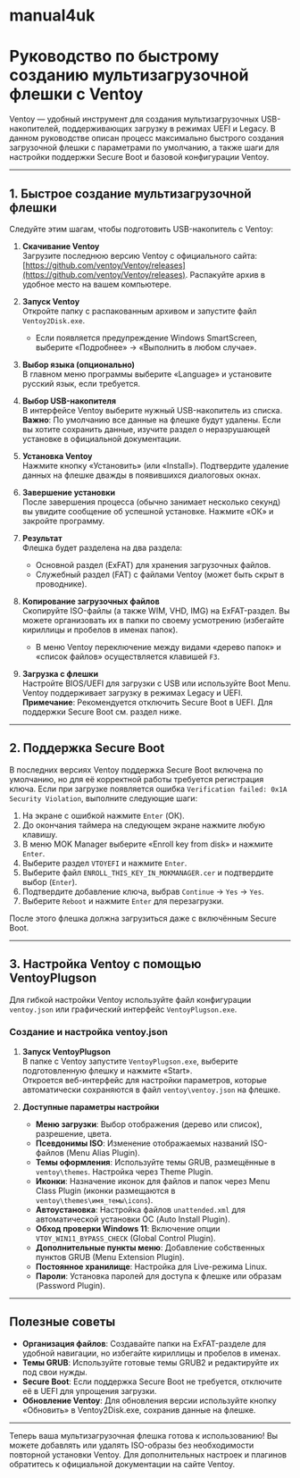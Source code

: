 # manual4uk
# Руководство по быстрому созданию мультизагрузочной флешки с Ventoy

Ventoy — удобный инструмент для создания мультизагрузочных USB-накопителей, поддерживающих загрузку в режимах UEFI и Legacy. В данном руководстве описан процесс максимально быстрого создания загрузочной флешки с параметрами по умолчанию, а также шаги для настройки поддержки Secure Boot и базовой конфигурации Ventoy.

---

## 1. Быстрое создание мультизагрузочной флешки

Следуйте этим шагам, чтобы подготовить USB-накопитель с Ventoy:

1. **Скачивание Ventoy**  
   Загрузите последнюю версию Ventoy с официального сайта: [https://github.com/ventoy/Ventoy/releases](https://github.com/ventoy/Ventoy/releases). Распакуйте архив в удобное место на вашем компьютере.

2. **Запуск Ventoy**  
   Откройте папку с распакованным архивом и запустите файл `Ventoy2Disk.exe`.  
   - Если появляется предупреждение Windows SmartScreen, выберите «Подробнее» → «Выполнить в любом случае».

3. **Выбор языка (опционально)**  
   В главном меню программы выберите «Language» и установите русский язык, если требуется.

4. **Выбор USB-накопителя**  
   В интерфейсе Ventoy выберите нужный USB-накопитель из списка.  
   **Важно**: По умолчанию все данные на флешке будут удалены. Если вы хотите сохранить данные, изучите раздел о неразрушающей установке в официальной документации.

5. **Установка Ventoy**  
   Нажмите кнопку «Установить» (или «Install»). Подтвердите удаление данных на флешке дважды в появившихся диалоговых окнах.

6. **Завершение установки**  
   После завершения процесса (обычно занимает несколько секунд) вы увидите сообщение об успешной установке. Нажмите «ОК» и закройте программу.

7. **Результат**  
   Флешка будет разделена на два раздела:  
   - Основной раздел (ExFAT) для хранения загрузочных файлов.  
   - Служебный раздел (FAT) с файлами Ventoy (может быть скрыт в проводнике).

8. **Копирование загрузочных файлов**  
   Скопируйте ISO-файлы (а также WIM, VHD, IMG) на ExFAT-раздел. Вы можете организовать их в папки по своему усмотрению (избегайте кириллицы и пробелов в именах папок).  
   - В меню Ventoy переключение между видами «дерево папок» и «список файлов» осуществляется клавишей `F3`.

9. **Загрузка с флешки**  
   Настройте BIOS/UEFI для загрузки с USB или используйте Boot Menu. Ventoy поддерживает загрузку в режимах Legacy и UEFI.  
   **Примечание**: Рекомендуется отключить Secure Boot в UEFI. Для поддержки Secure Boot см. раздел ниже.

---

## 2. Поддержка Secure Boot

В последних версиях Ventoy поддержка Secure Boot включена по умолчанию, но для её корректной работы требуется регистрация ключа. Если при загрузке появляется ошибка `Verification failed: 0x1A Security Violation`, выполните следующие шаги:

1. На экране с ошибкой нажмите `Enter` (ОК).
2. До окончания таймера на следующем экране нажмите любую клавишу.
3. В меню MOK Manager выберите «Enroll key from disk» и нажмите `Enter`.
4. Выберите раздел `VTOYEFI` и нажмите `Enter`.
5. Выберите файл `ENROLL_THIS_KEY_IN_MOKMANAGER.cer` и подтвердите выбор (`Enter`).
6. Подтвердите добавление ключа, выбрав `Continue` → `Yes` → `Yes`.
7. Выберите `Reboot` и нажмите `Enter` для перезагрузки.

После этого флешка должна загрузиться даже с включённым Secure Boot.

---

## 3. Настройка Ventoy с помощью VentoyPlugson

Для гибкой настройки Ventoy используйте файл конфигурации `ventoy.json` или графический интерфейс `VentoyPlugson.exe`.

### Создание и настройка ventoy.json

1. **Запуск VentoyPlugson**  
   В папке с Ventoy запустите `VentoyPlugson.exe`, выберите подготовленную флешку и нажмите «Start».  
   Откроется веб-интерфейс для настройки параметров, которые автоматически сохраняются в файл `ventoy\ventoy.json` на флешке.

2. **Доступные параметры настройки**  
   - **Меню загрузки**: Выбор отображения (дерево или список), разрешение, цвета.  
   - **Псевдонимы ISO**: Изменение отображаемых названий ISO-файлов (Menu Alias Plugin).  
   - **Темы оформления**: Используйте темы GRUB, размещённые в `ventoy\themes`. Настройка через Theme Plugin.  
   - **Иконки**: Назначение иконок для файлов и папок через Menu Class Plugin (иконки размещаются в `ventoy\themes\имя_темы\icons`).  
   - **Автоустановка**: Настройка файлов `unattended.xml` для автоматической установки ОС (Auto Install Plugin).  
   - **Обход проверки Windows 11**: Включение опции `VTOY_WIN11_BYPASS_CHECK` (Global Control Plugin).  
   - **Дополнительные пункты меню**: Добавление собственных пунктов GRUB (Menu Extension Plugin).  
   - **Постоянное хранилище**: Настройка для Live-режима Linux.  
   - **Пароли**: Установка паролей для доступа к флешке или образам (Password Plugin).

---

## Полезные советы

- **Организация файлов**: Создавайте папки на ExFAT-разделе для удобной навигации, но избегайте кириллицы и пробелов в именах.
- **Темы GRUB**: Используйте готовые темы GRUB2 и редактируйте их под свои нужды.
- **Secure Boot**: Если поддержка Secure Boot не требуется, отключите её в UEFI для упрощения загрузки.
- **Обновление Ventoy**: Для обновления версии используйте кнопку «Обновить» в Ventoy2Disk.exe, сохранив данные на флешке.

---

Теперь ваша мультизагрузочная флешка готова к использованию! Вы можете добавлять или удалять ISO-образы без необходимости повторной установки Ventoy. Для дополнительных настроек и плагинов обратитесь к официальной документации на сайте Ventoy.
